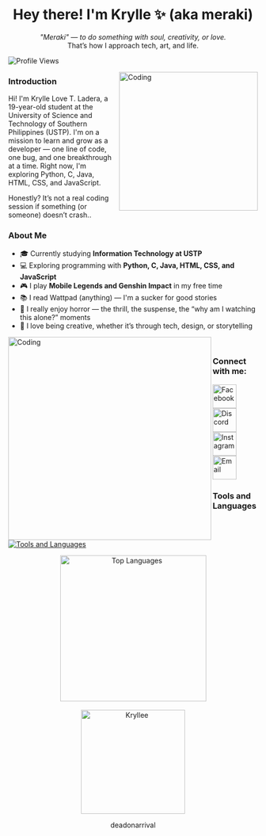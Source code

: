 <h1 align="center">Hey there! I'm Krylle ✨ (aka meraki)</h1>

<p align="center">
  <em>"Meraki" — to do something with soul, creativity, or love.</em><br>
  That’s how I approach tech, art, and life.
</p>

<p align="left">
  <img src="https://komarev.com/ghpvc/?username=kryllee&label=Profile%20views&color=0e75b6&style=flat" alt="Profile Views" />
</p>
<img align="right" alt="Coding" width="280"  src="https://github.com/user-attachments/assets/7ac71d1a-c9d6-42e7-8996-06a92b1ead78">
<h3>Introduction</h3>
<p align="left">
  Hi! I'm Krylle Love T. Ladera, a 19-year-old student at the University of Science and Technology of Southern Philippines (USTP). I'm on a mission to learn and grow as a developer — one line of code, one bug, and one breakthrough at a time. Right now, I'm exploring Python, C, Java, HTML, CSS, and JavaScript.

Honestly? It’s not a real coding session if something (or someone) doesn’t crash..
</p>

<h3>About Me</h3>

- 🎓 Currently studying **Information Technology at USTP**
- 💻 Exploring programming with **Python, C, Java, HTML, CSS, and JavaScript**
- 🎮 I play **Mobile Legends and Genshin Impact** in my free time
- 📚 I read Wattpad (anything) — I'm a sucker for good stories 
- 👻 I really enjoy horror — the thrill, the suspense, the “why am I watching this alone?” moments
- 🎨 I love being creative, whether it’s through tech, design, or storytelling

<img align="left" alt="Coding" width="410" src="https://github.com/user-attachments/assets/2ddb8575-8ca3-4ced-9070-acd1bb800131">

<!--<h3>Projects</h3>
<ul>
  <li>🕒 <a href="https://ageclock.vercel.app/">Live Age Clock</a> - A web-based tool that calculates and displays your age in real-time, providing precision down to eight decimal places based on your birthdate input.</li>
</ul> -->
</br>
<h3 align="left">Connect with me:</h3>
  <a href="https://www.facebook.com/Krylletot" target="_blank"><img align="center" src="https://raw.githubusercontent.com/rahuldkjain/github-profile-readme-generator/master/src/images/icons/Social/facebook.svg" alt="Facebook" height="48" width="48" /></a>
  <a href="https://discord.gg/74jFFFgjNT" target="_blank"><img align="center" src="https://raw.githubusercontent.com/rahuldkjain/github-profile-readme-generator/master/src/images/icons/Social/discord.svg" alt="Discord" height="48" width="48" /></a>
  <a href="https://www.instagram.com/luvkryllee/" target="_blank"><img align="center" src="https://raw.githubusercontent.com/rahuldkjain/github-profile-readme-generator/master/src/images/icons/Social/instagram.svg" alt="Instagram" height="48" width="48" /></a>
  <a href="mailto:k.laderaaa@gmail.com" target="_blank">
  <img align="center" src="https://github.com/user-attachments/assets/21cc4f46-0888-4bab-a064-bf0c69915819" alt="Email" height="48" width="48" /></a>

</p>


<h3>Tools and Languages</h3>
<p>
  <a href="https://skillicons.dev">
    <img src="https://skillicons.dev/icons?i=c,python,java,html,vscode,figma&perline=7" alt="Tools and Languages"/>
  </a>
</p>

<div align="center">
  <img height="295px" src="https://github-readme-stats.vercel.app/api/top-langs?username=Kryllee&show_icons=true&locale=en&layout=compact" alt="Top Languages"/>
</div>
</br>
<div align="center">
    <img height="210px" src="https://github-readme-streak-stats.herokuapp.com/?user=Kryllee&" alt="Kryllee"/>
</div>

<p align="center">deadonarrival</p>


